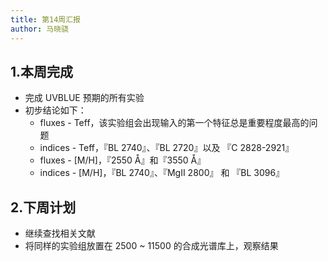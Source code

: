 ```yaml
---
title: 第14周汇报
author: 马晓骁
---
```


## 1.本周完成

- 完成 UVBLUE 预期的所有实验
- 初步结论如下：
  - fluxes - Teff，该实验组会出现输入的第一个特征总是重要程度最高的问题
  - indices - Teff，『BL 2740』、『BL 2720』以及 『C 2828-2921』
  - fluxes - [M/H]，『2550 Å』和『3550 Å』
  - indices - [M/H]，『BL 2740』、『MgII 2800』 和 『BL 3096』

## 2.下周计划

- 继续查找相关文献
- 将同样的实验组放置在 2500 ~ 11500 的合成光谱库上，观察结果
